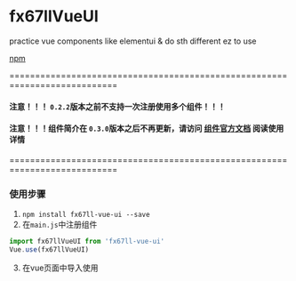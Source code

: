 # fx67llVueUI
practice vue components like elementui & do sth different ez to use

[npm](https://www.npmjs.com/package/fx67ll-vue-ui "npm")

===========================================================================
#### 注意！！！ `0.2.2`版本之前不支持一次注册使用多个组件！！！
#### 注意！！！组件简介在 `0.3.0`版本之后不再更新，请访问 [组件官方文档](https://vue-ui.fx67ll.com) 阅读使用详情  
===========================================================================


### 使用步骤
1. `npm install fx67ll-vue-ui --save`
2. 在`main.js`中注册组件

```JavaScript
import fx67llVueUI from 'fx67ll-vue-ui'
Vue.use(fx67llVueUI)
```

3. 在vue页面中导入使用
